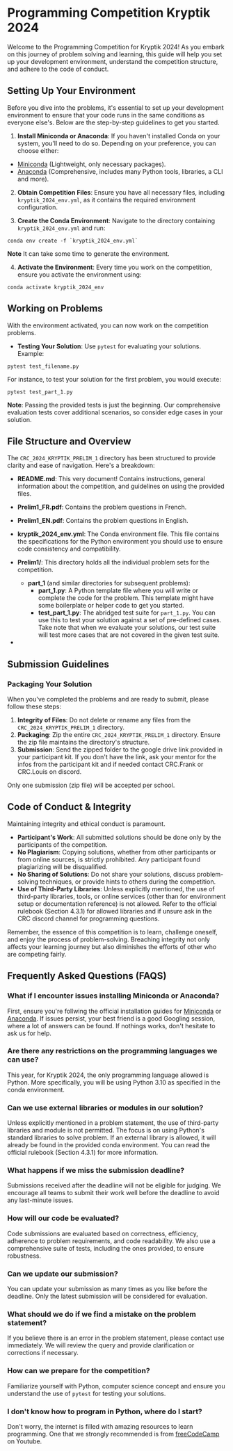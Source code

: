 # Programming Competition Kryptik 2024

Welcome to the Programming Competition for Kryptik 2024! As you embark on this journey of problem solving and learning, this guide will help you set up your development environment, understand the competition structure, and adhere to the code of conduct.

## Setting Up Your Environment
Before you dive into the problems, it's essential to set up your development environment to ensure that your code runs in the same conditions as everyone else's. Below are the step-by-step guidelines to get you started.

1. **Install Miniconda or Anaconda**:
If you haven't installed Conda on your system, you'll need to do so. Depending on your preference, you can choose either:
- [Miniconda](https://docs.conda.io/projects/miniconda/en/latest/miniconda-install.html) (Lightweight, only necessary packages).
- [Anaconda](https://docs.anaconda.com/free/anaconda/install/index.html) (Comprehensive, includes many Python tools, libraries, a CLI and more).

2. **Obtain Competition Files**:
Ensure you have all necessary files, including `kryptik_2024_env.yml`, as it contains the required environment configuration.

3. **Create the Conda Environment**:
Navigate to the directory containing `kryptik_2024_env.yml` and run:
```
conda env create -f `kryptik_2024_env.yml`
```
**Note** It can take some time to generate the environment.

4. **Activate the Environment**:
Every time you work on the competition, ensure you activate the environment using:
```
conda activate kryptik_2024_env
```

## Working on Problems
With the environment activated, you can now work on the competition problems. 

- **Testing Your Solution**: Use `pytest` for evaluating  your solutions. Example:
```
pytest test_filename.py
```
For instance, to test your solution for the first problem, you would execute:
```
pytest test_part_1.py
```
**Note**: Passing the provided tests is just the beginning. Our comprehensive evaluation tests cover additional scenarios, so consider edge cases in your solution.

## File Structure and Overview
The `CRC_2024_KRYPTIK_PRELIM_1` directory has been structured to provide clarity and ease of navigation. Here's a breakdown:

- **README.md**: This very document! Contains instructions, general information about the competition, and guidelines on using the provided files.

- **Prelim1_FR.pdf**: Contains the problem questions in French.

- **Prelim1_EN.pdf**: Contains the problem questions in English.

- **kryptik_2024_env.yml**: The Conda environment file. This file contains the specifications for the Python environment you should use to ensure code consistency and compatibility.

- **Prelim1/**: This directory holds all the individual problem sets for the competition.
    - **part_1** (and similar directories for subsequent problems):
        - **part_1.py**: A Python template file where you will write or complete the code for the problem. This template might have some boilerplate or helper code to get you started.
        - **test_part_1.py**: The abridged test suite for `part_1.py`. You can use this to test your solution against a set of pre-defined cases. Take note that when we evaluate your solutions, our test suite will test more cases that are not covered in the given test suite.
- 
## Submission Guidelines
### Packaging Your Solution
When you've completed the problems and are ready to submit, please follow these steps:
1. **Integrity of Files**: Do not delete or rename any files from the `CRC_2024_KRYPTIK_PRELIM_1` directory.
2. **Packaging**: Zip the entire `CRC_2024_KRYPTIK_PRELIM_1` directory. Ensure the zip file maintains the directory's structure.
3. **Submission**: Send the zipped folder to the google drive link provided in your participant kit. If you don't have the link, ask your mentor for the infos from the participant kit and if needed contact CRC.Frank or CRC.Louis on discord.

Only one submission (zip file) will be accepted per school.

## Code of Conduct & Integrity
Maintaining integrity and ethical conduct is paramount.
- **Participant's Work**: All submitted solutions should be done only by the participants of the competition.
- **No Plagiarism**: Copying solutions, whether from other participants or from online sources, is strictly prohibited. Any participant found plagiarizing will be disqualified.
- **No Sharing of Solutions**: Do not share your solutions, discuss problem-solving techniques, or provide hints to others during the competition.
- **Use of Third-Party Libraries**: Unless explicitly mentioned, the use of third-party libraries, tools, or online services (other than for environment setup or documentation reference) is not allowed. Refer to the official rulebook (Section 4.3.1) for allowed libraries and if unsure ask in the CRC discord channel for programming questions.

Remember, the essence of this competition is to learn, challenge oneself, and enjoy the process of problem-solving. Breaching integrity not only affects your learning journey but also diminishes the efforts of other who are competing fairly.

## Frequently Asked Questions (FAQS)
### What if I encounter issues installing Miniconda or Anaconda?
First, ensure you're follwing the official installation guides for [Miniconda](https://docs.conda.io/projects/miniconda/en/latest/miniconda-install.html) or [Anaconda](https://docs.anaconda.com/free/anaconda/install/index.html). If issues persist, your best friend is a good Googling session, where a lot of answers can be found. If nothings works, don't hesitate to ask us for help.

### Are there any restrictions on the programming languages we can use?
This year, for Kryptik 2024, the only programming language allowed is Python. More specifically, you will be using Python 3.10 as specified in the conda environment.

### Can we use external libraries or modules in our solution?
Unless explicitly mentioned in a problem statement, the use of third-party libraries and module is not permitted. The focus is on using Python's standard libraries to solve problem. If an external library is allowed, it will already be found in the provided conda environment. You can read the official rulebook (Section 4.3.1) for more information.

### What happens if we miss the submission deadline?
Submissions received after the deadline will not be eligible for judging. We encourage all teams to submit their work well before the deadline to avoid any last-minute issues.

### How will our code be evaluated?
Code submissions are evaluated based on correctness, efficiency, adherence to problem requirements, and code readability. We also use a comprehensive suite of tests, including the ones provided, to ensure robustness.

### Can we update our submission?
You can update your submission as many times as you like before the deadline. Only the latest submission will be considered for evaluation.

### What should we do if we find a mistake on the problem statement?
If you believe there is an error in the problem statement, please contact use immediately. We will review the query and provide clarification or corrections if necessary.

### How can we prepare for the competition?
Familiarize yourself with Python, computer science concept and ensure you understand the use of `pytest` for testing your solutions.

### I don't know how to program in Python, where do I start?
Don't worry, the internet is filled with amazing resources to learn programming. One that we strongly recommended is from [freeCodeCamp](https://www.youtube.com/watch?v=eWRfhZUzrAc&list=PLWKjhJtqVAbnqBxcdjVGgT3uVR10bzTEB) on Youtube.
